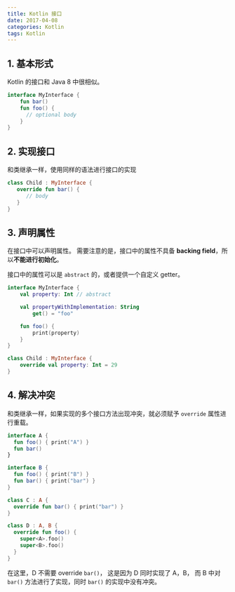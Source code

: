 ```yaml
---
title: Kotlin 接口
date: 2017-04-08
categories: Kotlin
tags: Kotlin
---
```


## 1. 基本形式

Kotlin 的接口和 Java 8 中很相似。

```kotlin
interface MyInterface {
    fun bar()
    fun foo() {
      // optional body
    }
}
```

<!-- more -->## 2. 实现接口

和类继承一样，使用同样的语法进行接口的实现

```kotlin
class Child : MyInterface {
   override fun bar() {
      // body
   }
}
```

## 3. 声明属性

在接口中可以声明属性。
需要注意的是，接口中的属性不具备 **backing field**，所以**不能进行初始化**。

接口中的属性可以是 `abstract` 的，或者提供一个自定义 getter。

```kotlin
interface MyInterface {
    val property: Int // abstract

    val propertyWithImplementation: String
        get() = "foo"

    fun foo() {
        print(property)
    }
}

class Child : MyInterface {
    override val property: Int = 29
}
```

## 4. 解决冲突

和类继承一样，如果实现的多个接口方法出现冲突，就必须赋予 `override` 属性进行重载。

```kotlin
interface A {
  fun foo() { print("A") }
  fun bar()
}

interface B {
  fun foo() { print("B") }
  fun bar() { print("bar") }
}

class C : A {
  override fun bar() { print("bar") }
}

class D : A, B {
  override fun foo() {
    super<A>.foo()
    super<B>.foo()
  }
}
```

在这里，D 不需要 override `bar()`，
这是因为 D 同时实现了 A，B，
而 B 中对 `bar()` 方法进行了实现，同时 `bar()` 的实现中没有冲突。
